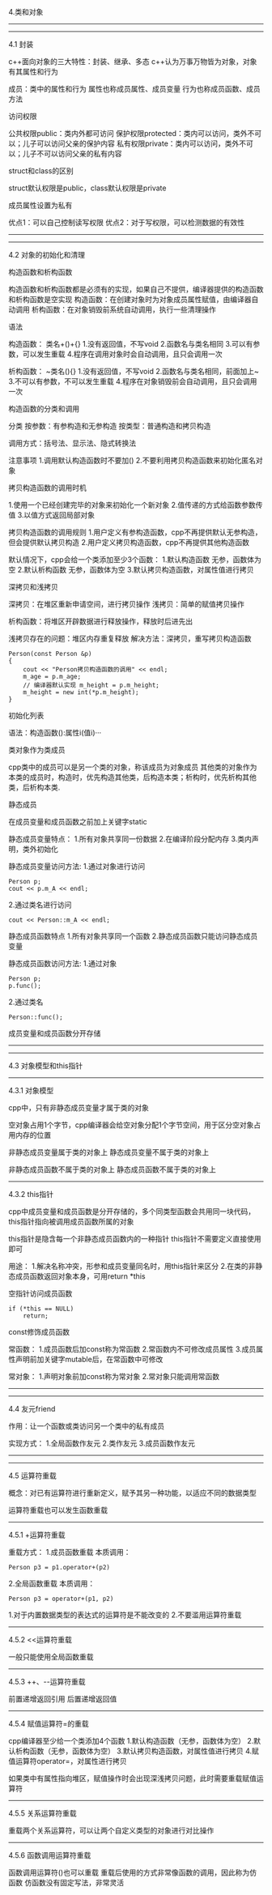 4.类和对象
***
***
4.1 封装

c++面向对象的三大特性：封装、继承、多态
c++认为万事万物皆为对象，对象有其属性和行为

成员：类中的属性和行为
属性也称成员属性、成员变量
行为也称成员函数、成员方法

访问权限

公共权限public：类内外都可访问
保护权限protected：类内可以访问，类外不可以；儿子可以访问父亲的保护内容
私有权限private：类内可以访问，类外不可以；儿子不可以访问父亲的私有内容

struct和class的区别

struct默认权限是public，class默认权限是private

成员属性设置为私有

优点1：可以自己控制读写权限
优点2：对于写权限，可以检测数据的有效性
***
***
4.2 对象的初始化和清理

构造函数和析构函数

构造函数和析构函数都是必须有的实现，如果自己不提供，编译器提供的构造函数和析构函数是空实现
构造函数：在创建对象时为对象成员属性赋值，由编译器自动调用
析构函数：在对象销毁前系统自动调用，执行一些清理操作

语法

构造函数： 类名+()+{}
1.没有返回值，不写void
2.函数名与类名相同
3.可以有参数，可以发生重载
4.程序在调用对象时会自动调用，且只会调用一次

析构函数： ~类名(){}
1.没有返回值，不写void
2.函数名与类名相同，前面加上~
3.不可以有参数，不可以发生重载
4.程序在对象销毁前会自动调用，且只会调用一次

构造函数的分类和调用

分类
按参数：有参构造和无参构造
按类型：普通构造和拷贝构造

调用方式：括号法、显示法、隐式转换法

注意事项
1.调用默认构造函数时不要加()
2.不要利用拷贝构造函数来初始化匿名对象

拷贝构造函数的调用时机

1.使用一个已经创建完毕的对象来初始化一个新对象
2.值传递的方式给函数参数传值
3.以值方式返回局部对象

拷贝构造函数的调用规则
1.用户定义有参构造函数，cpp不再提供默认无参构造，但会提供默认拷贝构造
2.用户定义拷贝构造函数，cpp不再提供其他构造函数

默认情况下，cpp会给一个类添加至少3个函数：
1.默认构造函数 无参，函数体为空
2.默认析构函数 无参，函数体为空
3.默认拷贝构造函数，对属性值进行拷贝

深拷贝和浅拷贝

深拷贝：在堆区重新申请空间，进行拷贝操作
浅拷贝：简单的赋值拷贝操作

析构函数：将堆区开辟数据进行释放操作，释放时后进先出

浅拷贝存在的问题：堆区内存重复释放
解决方法：深拷贝，重写拷贝构造函数

    Person(const Person &p)
    {
        cout << "Person拷贝构造函数的调用" << endl;
        m_age = p.m_age;
        // 编译器默认实现 m_height = p.m_height;
        m_height = new int(*p.m_height);
    }

初始化列表

语法：构造函数():属性i(值i)···

类对象作为类成员

cpp类中的成员可以是另一个类的对象，称该成员为对象成员
其他类的对象作为本类的成员时，构造时，优先构造其他类，后构造本类；析构时，优先析构其他类，后析构本类.

静态成员

在成员变量和成员函数之前加上关键字static

静态成员变量特点：
1.所有对象共享同一份数据
2.在编译阶段分配内存
3.类内声明，类外初始化

静态成员变量访问方法:
1.通过对象进行访问

    Person p;
    cout << p.m_A << endl;

2.通过类名进行访问

    cout << Person::m_A << endl;

静态成员函数特点
1.所有对象共享同一个函数
2.静态成员函数只能访问静态成员变量

静态成员函数访问方法:
1.通过对象

    Person p;
    p.func();
    
2.通过类名

    Person::func();


成员变量和成员函数分开存储
***
***
4.3 对象模型和this指针
***
4.3.1 对象模型

cpp中，只有非静态成员变量才属于类的对象

空对象占用1个字节，cpp编译器会给空对象分配1个字节空间，用于区分空对象占用内存的位置

非静态成员变量属于类的对象上
静态成员变量不属于类的对象上

非静态成员函数不属于类的对象上
静态成员函数不属于类的对象上
***
4.3.2 this指针

cpp中成员变量和成员函数是分开存储的，多个同类型函数会共用同一块代码，this指针指向被调用成员函数所属的对象

this指针是隐含每一个非静态成员函数内的一种指针
this指针不需要定义直接使用即可

用途：
1.解决名称冲突，形参和成员变量同名时，用this指针来区分
2.在类的非静态成员函数返回对象本身，可用return *this

空指针访问成员函数

    if (*this == NULL)
        return;


const修饰成员函数

常函数：
1.成员函数后加const称为常函数
2.常函数内不可修改成员属性
3.成员属性声明前加关键字mutable后，在常函数中可修改

常对象：
1.声明对象前加const称为常对象
2.常对象只能调用常函数
***
***
4.4 友元friend

作用：让一个函数或类访问另一个类中的私有成员

实现方式：
1.全局函数作友元
2.类作友元
3.成员函数作友元
***
***
4.5 运算符重载

概念：对已有运算符进行重新定义，赋予其另一种功能，以适应不同的数据类型

运算符重载也可以发生函数重载
***
4.5.1 +运算符重载

重载方式：
1.成员函数重载
本质调用：

    Person p3 = p1.operator+(p2)
2.全局函数重载
本质调用：

    Person p3 = operator+(p1, p2)

1.对于内置数据类型的表达式的运算符是不能改变的
2.不要滥用运算符重载
***
4.5.2 <<运算符重载

一般只能使用全局函数重载
***
4.5.3 ++、--运算符重载

前置递增返回引用
后置递增返回值
***
4.5.4 赋值运算符=的重载

cpp编译器至少给一个类添加4个函数
1.默认构造函数（无参，函数体为空）
2.默认析构函数（无参，函数体为空）
3.默认拷贝构造函数，对属性值进行拷贝
4.赋值运算符operator=，对属性进行拷贝

如果类中有属性指向堆区，赋值操作时会出现深浅拷贝问题，此时需要重载赋值运算符
***
4.5.5 关系运算符重载

重载两个关系运算符，可以让两个自定义类型的对象进行对比操作
***
4.5.6 函数调用运算符重载

函数调用运算符()也可以重载
重载后使用的方式非常像函数的调用，因此称为仿函数
仿函数没有固定写法，非常灵活